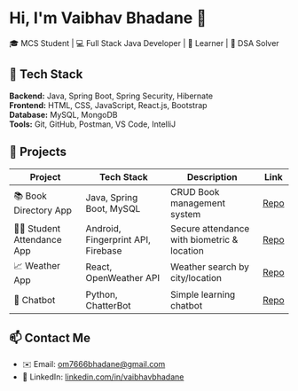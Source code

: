 # Hi, I'm Vaibhav Bhadane 👋

🎓 MCS Student | 💻 Full Stack Java Developer | 🌱 Learner | 🧠 DSA Solver

## 🚀 Tech Stack

**Backend:** Java, Spring Boot, Spring Security, Hibernate  
**Frontend:** HTML, CSS, JavaScript, React.js, Bootstrap  
**Database:** MySQL, MongoDB  
**Tools:** Git, GitHub, Postman, VS Code, IntelliJ

## 📌 Projects

| Project | Tech Stack | Description | Link |
|--------|------------|-------------|------|
| 📚 Book Directory App | Java, Spring Boot, MySQL | CRUD Book management system | [Repo](#) |
| 👨‍🎓 Student Attendance App | Android, Fingerprint API, Firebase | Secure attendance with biometric & location | [Repo](#) |
| 📈 Weather App | React, OpenWeather API | Weather search by city/location | [Repo](#) |
| 💬 Chatbot | Python, ChatterBot | Simple learning chatbot | [Repo](#) |

## 📫 Contact Me

- ✉️ Email: [om7666bhadane@gmail.com](mailto:om7666bhadane@gmail.com)  
- 🔗 LinkedIn: [linkedin.com/in/vaibhavbhadane](#)  
